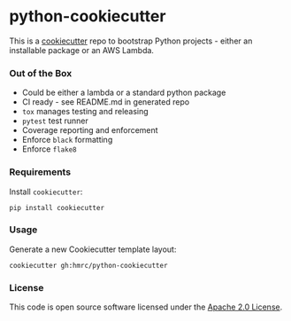 
# python-cookiecutter

This is a [cookiecutter](https://cookiecutter.readthedocs.io/) repo to 
bootstrap Python projects - either an installable package or an AWS Lambda.

### Out of the Box
* Could be either a lambda or a standard python package
* CI ready - see README.md in generated repo
* `tox` manages testing and releasing
* `pytest` test runner
* Coverage reporting and enforcement
* Enforce `black` formatting
* Enforce `flake8`

### Requirements
Install `cookiecutter`:
```
pip install cookiecutter
```

### Usage
Generate a new Cookiecutter template layout:
```
cookiecutter gh:hmrc/python-cookiecutter
```

### License

This code is open source software licensed under the [Apache 2.0 License]("http://www.apache.org/licenses/LICENSE-2.0.html").
